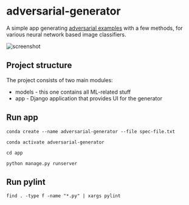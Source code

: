 # adversarial-generator

A simple app generating [adversarial examples](https://openai.com/blog/adversarial-example-research/) with a few methods, for various neural network based image classifiers.

![screenshot](https://i.imgur.com/ZDGIr4D.png)

## Project structure

The project consists of two main modules:

- models - this one contains all ML-related stuff
- app - Django application that provides UI for the generator

## Run app

`conda create --name adversarial-generator --file spec-file.txt`

`conda activate adversarial-generator`

`cd app`

`python manage.py runserver`

## Run pylint

`find . -type f -name "*.py" | xargs pylint `
